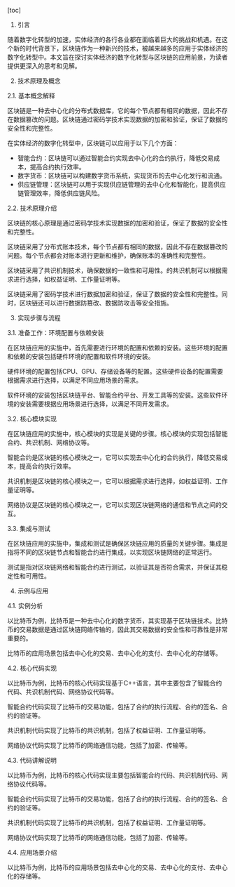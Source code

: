 
[toc]                    
                
                
1. 引言

随着数字化转型的加速，实体经济的各行各业都在面临着巨大的挑战和机遇。在这个新的时代背景下，区块链作为一种新兴的技术，被越来越多的应用于实体经济的数字化转型中。本文旨在探讨实体经济的数字化转型与区块链的应用前景，为读者提供更深入的思考和见解。

2. 技术原理及概念

2.1. 基本概念解释

区块链是一种去中心化的分布式数据库，它的每个节点都有相同的数据，因此不存在数据篡改的问题。区块链通过密码学技术实现数据的加密和验证，保证了数据的安全性和完整性。

在实体经济的数字化转型中，区块链可以应用于以下几个方面：

- 智能合约：区块链可以通过智能合约实现去中心化的合约执行，降低交易成本，提高合约执行效率。
- 数字货币：区块链可以构建数字货币系统，实现货币的去中心化发行和流通。
- 供应链管理：区块链可以用于实现供应链管理的去中心化和智能化，提高供应链管理效率，降低供应链风险。

2.2. 技术原理介绍

区块链的核心原理是通过密码学技术实现数据的加密和验证，保证了数据的安全性和完整性。

区块链采用了分布式账本技术，每个节点都有相同的数据，因此不存在数据篡改的问题。每个节点都会对账本进行更新和维护，确保账本的准确性和完整性。

区块链采用了共识机制技术，确保数据的一致性和可用性。的共识机制可以根据需求进行选择，如权益证明、工作量证明等。

区块链采用了密码学技术进行数据加密和验证，保证了数据的安全性和完整性。同时，区块链还可以进行数据防篡改、数据防攻击等安全措施。

3. 实现步骤与流程

3.1. 准备工作：环境配置与依赖安装

在区块链应用的实施中，首先需要进行环境的配置和依赖的安装。这些环境的配置和依赖的安装包括硬件环境的配置和软件环境的安装。

硬件环境的配置包括CPU、GPU、存储设备等的配置。这些硬件设备的配置需要根据需求进行选择，以满足不同应用场景的需求。

软件环境的安装包括区块链平台、智能合约平台、开发工具等的安装。这些软件环境的安装需要根据应用场景进行选择，以满足不同开发需求。

3.2. 核心模块实现

在区块链应用的实施中，核心模块的实现是关键的步骤。核心模块的实现包括智能合约、共识机制、网络协议等。

智能合约是区块链的核心模块之一，它可以实现去中心化的合约执行，降低交易成本，提高合约执行效率。

共识机制是区块链的核心模块之一，它可以根据需求进行选择，如权益证明、工作量证明等。

网络协议是区块链的核心模块之一，它可以实现区块链网络的通信和节点之间的交互。

3.3. 集成与测试

在区块链应用的实施中，集成和测试是确保区块链应用的质量的关键步骤。集成是指将不同的区块链节点和智能合约进行集成，以实现区块链网络的正常运行。

测试是指对区块链网络和智能合约进行测试，以验证其是否符合需求，并保证其稳定性和可用性。

4. 示例与应用

4.1. 实例分析

以比特币为例，比特币是一种去中心化的数字货币，其实现基于区块链技术。比特币的交易数据是通过区块链网络传输的，因此其交易数据的安全性和可靠性是非常重要的。

比特币的应用场景包括去中心化的交易、去中心化的支付、去中心化的存储等。

4.2. 核心代码实现

以比特币为例，比特币的核心代码实现基于C++语言，其中主要包含了智能合约代码、共识机制代码、网络协议代码等。

智能合约代码实现了比特币的交易功能，包括了合约的执行流程、合约的签名、合约的验证等。

共识机制代码实现了比特币的共识机制，包括了权益证明、工作量证明等。

网络协议代码实现了比特币的网络通信功能，包括了加密、传输等。

4.3. 代码讲解说明

以比特币为例，比特币的核心代码实现主要包括智能合约代码、共识机制代码、网络协议代码等。

智能合约代码实现了比特币的交易功能，包括了合约的执行流程、合约的签名、合约的验证等。

共识机制代码实现了比特币的共识机制，包括了权益证明、工作量证明等。

网络协议代码实现了比特币的网络通信功能，包括了加密、传输等。

4.4. 应用场景介绍

以比特币为例，比特币的应用场景包括去中心化的交易、去中心化的支付、去中心化的存储等。

